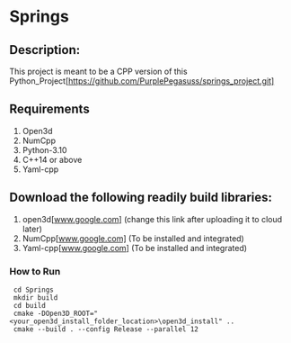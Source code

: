 # Springs

## Description:
This project is meant to be a CPP version of this Python_Project[https://github.com/PurplePegasuss/springs_project.git]


## Requirements
1. Open3d
2. NumCpp
3. Python-3.10
4. C++14 or above
5. Yaml-cpp


## Download the following readily build libraries:
1. open3d[www.google.com] (change this link after uploading it to cloud later)
2. NumCpp[www.google.com] (To be installed and integrated)
3. Yaml-cpp[www.google.com] (To be installed and integrated)


### How to Run
   ```shell
    cd Springs
    mkdir build
    cd build
    cmake -DOpen3D_ROOT="<your_open3d_install_folder_location>\open3d_install" ..
    cmake --build . --config Release --parallel 12
  ```

